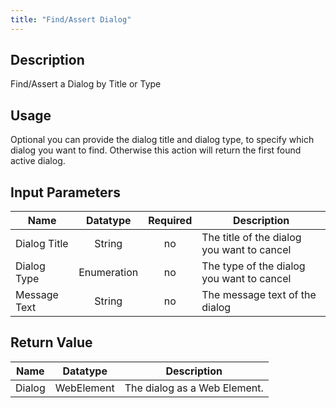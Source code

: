 ```yaml
---
title: "Find/Assert Dialog"
---
```

## Description
Find/Assert a Dialog by Title or Type

## Usage
Optional you can provide the dialog title and dialog type, to specify which dialog you want to find. Otherwise this action will return the first found active dialog.

## Input Parameters
Name | Datatype | Required | Description
---- | :--------: | :--------: | ---------------
Dialog Title | String | no | The title of the dialog you want to cancel
Dialog Type | Enumeration | no | The type of the dialog you want to cancel
Message Text | String | no | The message text of the dialog

## Return Value

Name | Datatype | Description
---- | :---------: | ---------------
Dialog | WebElement | The dialog as a Web Element.
